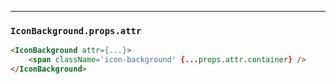 ______________________________________________________________________________

### `IconBackground.props.attr`

```html
<IconBackground attr={...}>
    <span className='icon-background' {...props.attr.container} />
</IconBackground>
```

